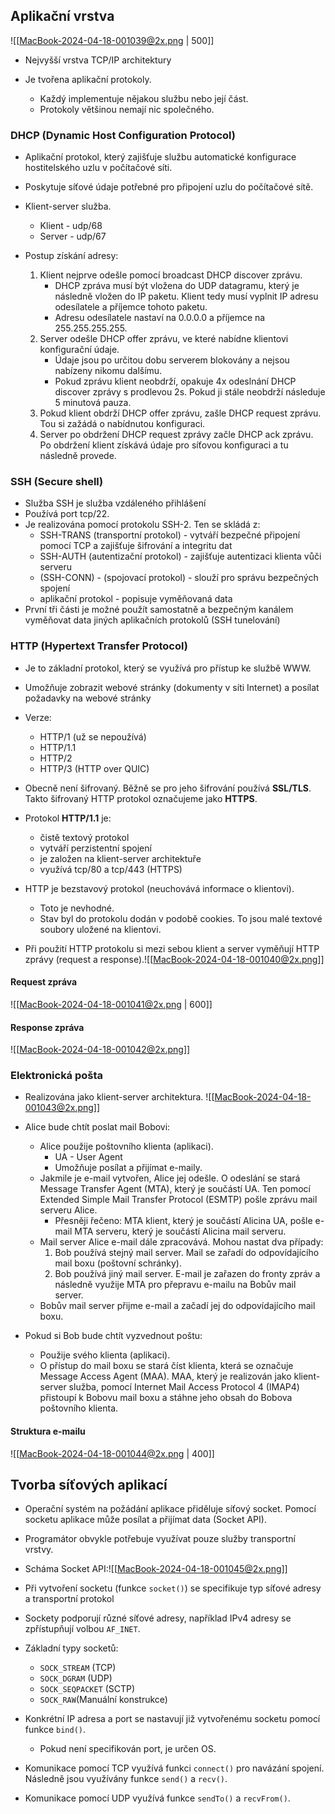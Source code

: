 ## Aplikační vrstva
![[MacBook-2024-04-18-001039@2x.png | 500]]
- Nejvyšší vrstva TCP/IP architektury

- Je tvořena aplikační protokoly.
	- Každý implementuje nějakou službu nebo její část.
	- Protokoly většinou nemají nic společného.

### DHCP (Dynamic Host Configuration Protocol)
- Aplikační protokol, který zajišťuje službu automatické konfigurace hostitelského uzlu v počítačové síti.
- Poskytuje síťové údaje potřebné pro připojení uzlu do počítačové sítě.
- Klient-server služba. 
	- Klient - udp/68
	- Server - udp/67

- Postup získání adresy:
	1. Klient nejprve odešle pomocí broadcast DHCP discover zprávu.
		- DHCP zpráva musí být vložena do UDP datagramu, který je následně vložen do IP paketu. Klient tedy musí vyplnit IP adresu odesílatele a příjemce tohoto paketu. 
		- Adresu odesílatele nastaví na 0.0.0.0 a příjemce na 255.255.255.255.
	2. Server odešle DHCP offer zprávu, ve které nabídne klientovi konfigurační údaje.
		- Údaje jsou po určitou dobu serverem blokovány a nejsou nabízeny nikomu dalšímu.
		- Pokud zprávu klient neobdrží, opakuje 4x odeslnání DHCP discover zprávy s prodlevou 2s. Pokud ji stále neobdrží následuje 5 minutová pauza.
	3. Pokud klient obdrží DHCP offer zprávu, zašle DHCP request zprávu. Tou si zažádá o nabídnutou konfiguraci.
	4. Server po obdržení DHCP request zprávy začle DHCP ack zprávu. Po obdržení klient získává údaje pro síťovou konfiguraci a tu následně provede.

### SSH (Secure shell)
- Služba SSH je služba vzdáleného přihlášení
- Používá port tcp/22.
- Je realizována pomocí protokolu SSH-2. Ten se skládá z:
	- SSH-TRANS (transportní protokol) - vytváří bezpečné připojení pomocí TCP a zajišťuje šifrování a integritu dat
	- SSH-AUTH (autentizační protokol) - zajišťuje autentizaci klienta vůči serveru
	- (SSH-CONN) - (spojovací protokol) - slouží pro správu bezpečných spojení
	- aplikační protokol - popisuje vyměňovaná data
- První tři části je možné použít samostatně a bezpečným kanálem vyměňovat data jiných aplikačních protokolů (SSH tunelování)

### HTTP (Hypertext Transfer Protocol)
- Je to základní protokol, který se využívá pro přístup ke službě WWW.
- Umožňuje zobrazit webové stránky (dokumenty v síti Internet) a posílat požadavky na webové stránky
- Verze:
	- HTTP/1 (už se nepoužívá)
	- HTTP/1.1
	- HTTP/2
	- HTTP/3 (HTTP over QUIC)

- Obecně není šifrovaný. Běžně se pro jeho šifrování používá **SSL/TLS**. Takto šifrovaný HTTP protokol označujeme jako **HTTPS**.

- Protokol **HTTP/1.1** je:
	- čistě textový protokol 
	- vytváří perzistentní spojení 
	- je založen na klient-server architektuře
	- využívá tcp/80 a tcp/443 (HTTPS)

- HTTP je bezstavový protokol (neuchovává informace o klientovi). 
	- Toto je nevhodné.
	- Stav byl do protokolu dodán v podobě cookies. To jsou malé textové soubory uložené na klientovi.

- Při použití HTTP protokolu si mezi sebou klient a server vyměňují HTTP zprávy (request a response).![[MacBook-2024-04-18-001040@2x.png]]

#### Request zpráva
![[MacBook-2024-04-18-001041@2x.png | 600]]

#### Response zpráva
![[MacBook-2024-04-18-001042@2x.png]]

### Elektronická pošta
- Realizována jako klient-server architektura.
![[MacBook-2024-04-18-001043@2x.png]]
- Alice bude chtít poslat mail Bobovi:
	- Alice použije poštovního klienta (aplikaci). 
		- UA - User Agent
		- Umožňuje posílat a přijímat e-maily.
	- Jakmile je e-mail vytvořen, Alice jej odešle. O odeslání se stará Message Transfer Agent (MTA), který je součástí UA. Ten pomocí Extended Simple Mail Transfer Protocol (ESMTP) pošle zprávu mail serveru Alice.
		- Přesněji řečeno: MTA klient, který je součástí Alicina UA, pošle e-mail MTA serveru, který je součástí Alicina mail serveru.
	- Mail server Alice e-mail dále zpracovává. Mohou nastat dva případy:
		1. Bob používá stejný mail server. Mail se zařadí do odpovídajícího mail boxu (poštovní schránky).
		2. Bob používá jiný mail server. E-mail je zařazen do fronty zpráv a následně využije MTA pro přepravu e-mailu na Bobův mail server. 
	- Bobův mail server přijme e-mail a začadí jej do odpovídajícího mail boxu.

- Pokud si Bob bude chtít vyzvednout poštu:
	- Použije svého klienta (aplikaci).
	- O přístup do mail boxu se stará číst klienta, která se označuje Message Access Agent (MAA). MAA, který je realizován jako klient-server služba, pomocí Internet Mail Access Protocol 4 (IMAP4) přistoupí k Bobovu mail boxu a stáhne jeho obsah do Bobova poštovního klienta.

#### Struktura e-mailu
![[MacBook-2024-04-18-001044@2x.png | 400]]

## Tvorba síťových aplikací
- Operační systém na požádání aplikace přiděluje síťový socket. Pomocí socketu aplikace může posílat a přijímat data (Socket API).
- Programátor obvykle potřebuje využívat pouze služby transportní vrstvy.

- Scháma Socket API:![[MacBook-2024-04-18-001045@2x.png]]
- Při vytvoření socketu (funkce `socket()`) se specifikuje typ síťové adresy a transportní protokol
- Sockety podporují různé síťové adresy, například IPv4 adresy se zpřístupňují volbou `AF_INET`.
- Základní typy socketů:
	- `SOCK_STREAM` (TCP)
	- `SOCK_DGRAM` (UDP)
	- `SOCK_SEQPACKET` (SCTP)
	- `SOCK_RAW`(Manuální konstrukce)

- Konkrétní IP adresa a port se nastavují již vytvořenému socketu pomocí funkce `bind()`. 
	- Pokud není specifikován port, je určen OS.
- Komunikace pomocí TCP využívá funkci `connect()` pro navázání spojení. Následně jsou využívány funkce `send()` a `recv()`.
- Komunikace pomocí UDP využívá funkce `sendTo()` a `recvFrom()`.